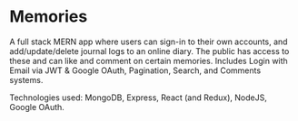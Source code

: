 # Memories

A full stack MERN app where users can sign-in to their own accounts, and add/update/delete journal logs to an online diary. The public has access to these and can like and comment on certain memories. Includes Login with Email via JWT & Google OAuth, Pagination, Search, and Comments systems.

Technologies used: MongoDB, Express, React (and Redux), NodeJS, Google OAuth.
